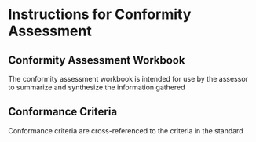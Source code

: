# Instructions for Conformity Assessment


## Conformity Assessment Workbook
The conformity assessment workbook is intended for use by the assessor to summarize and synthesize the information gathered

## Conformance Criteria
Conformance criteria are cross-referenced to the criteria in the standard
